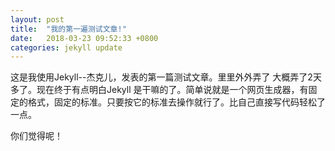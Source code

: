 ```yaml
---
layout: post
title:  "我的第一遍测试文章!"
date:   2018-03-23 09:52:33 +0800
categories: jekyll update
---
```

这是我使用Jekyll--杰克儿，发表的第一篇测试文章。里里外外弄了 大概弄了2天多了。现在终于有点明白Jekyll 是干嘛的了。简单说就是一个网页生成器，有固定的格式，固定的标准。只要按它的标准去操作就行了。比自己直接写代码轻松了一点。


你们觉得呢！

<!-- {% highlight ruby %}
def print_hi(name)
  puts "Hi, #{name}"
end
print_hi('Tom')
#=> prints 'Hi, Tom' to STDOUT.
{% endhighlight %}

Check out the [Jekyll docs][jekyll-docs] for more info on how to get the most out of Jekyll. File all bugs/feature requests at [Jekyll’s GitHub repo][jekyll-gh]. If you have questions, you can ask them on [Jekyll Talk][jekyll-talk].

[jekyll-docs]: https://jekyllrb.com/docs/home
[jekyll-gh]:   https://github.com/jekyll/jekyll
[jekyll-talk]: https://talk.jekyllrb.com/ -->
